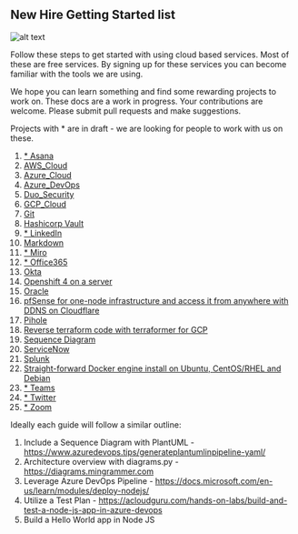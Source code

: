    <!-- Copyright 2020 SJULTRA, inc.

   Licensed under the Apache License, Version 2.0 (the "License");
   you may not use this file except in compliance with the License.
   You may obtain a copy of the License at

       http://www.apache.org/licenses/LICENSE-2.0

   Unless required by applicable law or agreed to in writing, software
   distributed under the License is distributed on an "AS IS" BASIS,
   WITHOUT WARRANTIES OR CONDITIONS OF ANY KIND, either express or implied.
   See the License for the specific language governing permissions and
   limitations under the License. -->

## New Hire Getting Started list

![alt text](/_images/StartingDiagram.png "UML")

Follow these steps to get started with using cloud based services. Most of these are free services. By signing up for these services you can become familiar with the tools we are using.

We hope you can learn something and find some rewarding projects to work on. These docs are a work in progress. Your contributions are welcome. Please submit pull requests and make suggestions.

Projects with * are in draft - we are looking for people to work with us on these. 

1. [* Asana](../Asana/)
1. [AWS_Cloud](../AWS_Cloud/)
1. [Azure_Cloud](../Azure_Cloud/)
1. [Azure_DevOps](../Azure_DevOps/)
1. [Duo_Security](../Duo/)
1. [GCP_Cloud](../GCP_Cloud/)
1. [Git](../Git/)
1. [Hashicorp Vault](../Hashicorp/)
1. [* LinkedIn](../LinkedIn/)
1. [Markdown](../Markdown/)
1. [* Miro](../Miro/)
1. [* Office365](../Office365/)
1. [Okta](../Okta/)
1. [Openshift 4 on a server](../Openshift_4_Upi_Kvm_Instalation/)
1. [Oracle](../Oracle/)
1. [pfSense for one-node infrastructure and access it from anywhere with DDNS on Cloudflare](../PfSense_Install_One_Node_Infrastructure/)
1. [Pihole](../Pihole/)
1. [Reverse terraform code with terraformer for GCP](../Reverse_Terraform_Code_With_Terraformer/)
1. [Sequence Diagram](../Sequence_Diagram/)
1. [ServiceNow](../ServiceNow/)
1. [Splunk](../Splunk/)
1. [Straight-forward Docker engine install on Ubuntu, CentOS/RHEL and Debian](../Docker_Install_Ubuntu_Centos_Debian/)
1. [* Teams](../Teams/)
1. [* Twitter](../Twitter/)
1. [* Zoom](../Zoom/)

Ideally each guide will follow a similar outline:

1. Include a Sequence Diagram with PlantUML - https://www.azuredevops.tips/generateplantumlinpipeline-yaml/
1. Architecture overview with diagrams.py - https://diagrams.mingrammer.com
1. Leverage Azure DevOps Pipeline - https://docs.microsoft.com/en-us/learn/modules/deploy-nodejs/
1. Utilize a Test Plan - https://acloudguru.com/hands-on-labs/build-and-test-a-node-js-app-in-azure-devops
1. Build a Hello World app in Node JS
